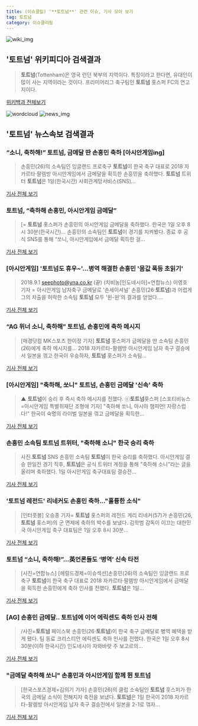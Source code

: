 ```yaml
---
title: (이슈클립) '**토트넘**' 관련 이슈, 기사 모아 보기
tag: 토트넘
category: 이슈클리핑
---
```

![wiki_img](https://user-images.githubusercontent.com/42597476/44503234-41136a80-a6d0-11e8-9071-6fc6418eafe4.png)
## **'**토트넘**'** 위키피디아 검색결과
>**토트넘**(Tottenham)은 영국 런던 북부의 지역이다. 특징이라고 한다면, 유대인이 많이 사는 지역이라는 것이다. 프리미어리그 축구팀인 **토트넘** 홋스퍼 FC의 연고지이다.

<a href="https://ko.wikipedia.org/wiki/토트넘" target="_blank">위키백과 전체보기</a>

![wordcloud](https://s3.ap-northeast-2.amazonaws.com/lyrics101-wordcloud/2018-09-02-1535816320.png)
![news_img](https://user-images.githubusercontent.com/42597476/44507050-1206f400-a6e4-11e8-8d98-7ffbfebb353f.png)
## **'**토트넘**'** 뉴스속보 검색결과
### “소니, 축하해!” **토트넘**, 금메달 딴 손흥민 축하 [아시안게임ing]

>손흥민(26)의 소속팀인 잉글랜드 프로축구 **토트넘**이 한국 축구 대표로 2018 자카르타·팔렘방 아시안게임에서 금메달을 획득한 손흥민을 축하했다. **토트넘** 트위터 **토트넘**은 1일(한국시간) 사회관계망서비스(SNS)...

<a href="http://sports.khan.co.kr/news/sk_index.html?art_id=201809020009003&sec_id=520101&pt=nv" target="_blank">기사 전체 보기</a>

### **토트넘**, “축하해 손흥민, 아시안게임 금메달”

>[= **토트넘** 홋스퍼가 손흥민의 아시안게임 금메달을 축하했다. 한국은 1일 오후 8시 30분(한국시간)... 손흥민의 소속팀인 **토트넘**이 경기를 지켜봤다. 종료 후 공식 SNS를 통해 “쏘니, 아시안게임에서 금메달 획득한 걸...

<a href="http://www.sportalkorea.com/news/view.php?gisa_uniq=2018090123090202&section_code=20&cp=se&gomb=1" target="_blank">기사 전체 보기</a>

### [아시안게임] '**토트넘**도 휴우~'…병역 해결한 손흥민 '몸값 폭등 초읽기'

>2018.9.1 seephoto@yna.co.kr (끝) (치비농[인도네시아]=연합뉴스) 이영호 기자 = 아시안게임 남자축구 금메달로 '손세이셔널' 손흥민(26·**토트넘**)과 어렵게 그의 차출을 허락한 소속팀 **토트넘** 모두 '윈-윈'의 결과를 얻었다....

<a href="http://app.yonhapnews.co.kr/YNA/Basic/SNS/r.aspx?c=AKR20180901062400007&did=1195m" target="_blank">기사 전체 보기</a>

### “AG 위너 소니, 축하해” **토트넘**, 손흥민에 축하 메시지

>[매경닷컴 MK스포츠 한이정 기자] **토트넘** 홋스퍼가 금메달을 딴 소속팀 손흥민(26)에게 축하 메시지를... 2018 자카르타-팔렘방 아시안게임 남자 축구 결승에서 일본을 꺾고 한국이 우승하자, **토트넘** 홋스퍼가 소속팀...

<a href="http://sports.mk.co.kr/view.php?year=2018&no=551507" target="_blank">기사 전체 보기</a>

### [아시안게임] "축하해, 쏘니" **토트넘**, 손흥민 금메달 '신속' 축하

>▲ **토트넘**이 승리 후 즉시 축하 메시지를 전했다. ⓒ**토트넘**홋스퍼 [스포티비뉴스=아시안게임 특별취재단 조형애 기자] "축하해 쏘니, 아시아 챔피언! 자랑스럽다!" 한국이 숙명의 라이벌 일본을 꺾고 금메달을 획득한...

<a href="http://www.spotvnews.co.kr/?mod=news&act=articleView&idxno=234406" target="_blank">기사 전체 보기</a>

### 손흥민 소속팀 **토트넘** 트위터, "축하해 소니" 한국 승리 축하

>사진.**토트넘** SNS 손흥민 소속팀 **토트넘**이 한국 승리를 축하했다. 아시안게임 결승 한일전 경기 직후, **토트넘**은 공식 트위터 계정을 통해 "축하해 소니"라는 글을 올리며 축하했다. 1일 아시안게임 축구대표팀 결승전...

<a href="http://news.imaeil.com/Entertainments/2018090123265401246" target="_blank">기사 전체 보기</a>

### '**토트넘** 레전드' 리네커도 손흥민 축하..."훌륭한 소식"

>[인터풋볼] 오승종 기자= **토트넘** 홋스퍼의 레전드 게리 리네커(57)가 손흥민(26, **토트넘** 홋스퍼)의 군 면제에 축하의 박수를 보냈다. 김학범 감독이 이끄는 대한민국 아시안게임 축구 대표팀은 1일 오후 8시 30분...

<a href="http://www.interfootball.co.kr/news/articleView.html?idxno=237685" target="_blank">기사 전체 보기</a>

### **토트넘** “소니, 축하해!”…英언론들도 ‘병역’ 신속 타전

>[사진=연합뉴스] [헤럴드경제=이슈섹션]손흥민(26)의 소속팀인 잉글랜드 프로축구 **토트넘**이 한국 축구 대표로 2018 자카르타·팔렘방 아시안게임에서 금메달을 획득한 손흥민에게 축하 인사를 전했다. **토트넘**은 1일...

<a href="http://news.heraldcorp.com/view.php?ud=20180902000001" target="_blank">기사 전체 보기</a>

### [AG] 손흥민 금메달.. **토트넘**에 이어 에릭센도 축하 인사 전해

>/사진=**토트넘** 페이스북 손흥민(26·**토트넘**)이 한국 축구 금메달로 병역 혜택을 받게 됐다. 팀 동료 크리스티안 에릭센도 축하 인사를 전했다. 한국은 1일 오후 8시 30분(이하 한국시간) 인도네시아 자와바랏 주 보고르의...

<a href="http://star.mt.co.kr/stview.php?no=2018090123563644923" target="_blank">기사 전체 보기</a>

### "금메달 축하해 쏘니" 손흥민과 아시안게임 함께 뛴 **토트넘**

>[한국스포츠경제=김의기 기자] 손흥민(26)의 클럽 소속팀인 **토트넘** 훗스퍼가 한국의 금메달 소식이 전해지자 축전을 보냈다. **토트넘**은 1일 한국이 2018 자카르타-팔렘방 아시안게임 남자 축구 결승전에서 일본을 2-1로 꺾자...

<a href="http://www.sporbiz.co.kr/news/articleView.html?idxno=268270" target="_blank">기사 전체 보기</a>


